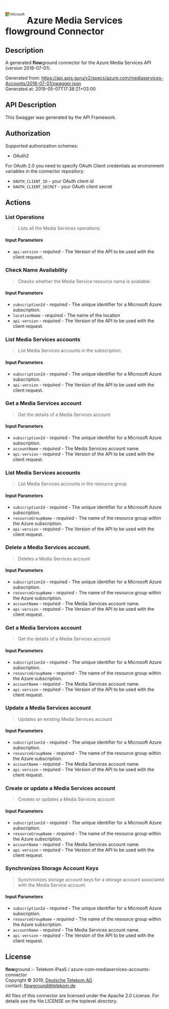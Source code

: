# ![LOGO](logo.png) Azure Media Services **flow**ground Connector

## Description

A generated **flow**ground connector for the Azure Media Services API (version 2018-07-01).

Generated from: https://api.apis.guru/v2/specs/azure.com/mediaservices-Accounts/2018-07-01/swagger.json<br/>
Generated at: 2019-05-07T17:38:21+03:00

## API Description

This Swagger was generated by the API Framework.

## Authorization

Supported authorization schemes:
- OAuth2

For OAuth 2.0 you need to specify OAuth Client credentials as environment variables in the connector repository:
* `OAUTH_CLIENT_ID` - your OAuth client id
* `OAUTH_CLIENT_SECRET` - your OAuth client secret

## Actions

### List Operations

> Lists all the Media Services operations.

#### Input Parameters
* `api-version` - _required_ - The Version of the API to be used with the client request.

### Check Name Availability

> Checks whether the Media Service resource name is available.

#### Input Parameters
* `subscriptionId` - _required_ - The unique identifier for a Microsoft Azure subscription.
* `locationName` - _required_ - The name of the location
* `api-version` - _required_ - The Version of the API to be used with the client request.

### List Media Services accounts

> List Media Services accounts in the subscription.

#### Input Parameters
* `subscriptionId` - _required_ - The unique identifier for a Microsoft Azure subscription.
* `api-version` - _required_ - The Version of the API to be used with the client request.

### Get a Media Services account

> Get the details of a Media Services account

#### Input Parameters
* `subscriptionId` - _required_ - The unique identifier for a Microsoft Azure subscription.
* `accountName` - _required_ - The Media Services account name.
* `api-version` - _required_ - The Version of the API to be used with the client request.

### List Media Services accounts

> List Media Services accounts in the resource group

#### Input Parameters
* `subscriptionId` - _required_ - The unique identifier for a Microsoft Azure subscription.
* `resourceGroupName` - _required_ - The name of the resource group within the Azure subscription.
* `api-version` - _required_ - The Version of the API to be used with the client request.

### Delete a Media Services account.

> Deletes a Media Services account

#### Input Parameters
* `subscriptionId` - _required_ - The unique identifier for a Microsoft Azure subscription.
* `resourceGroupName` - _required_ - The name of the resource group within the Azure subscription.
* `accountName` - _required_ - The Media Services account name.
* `api-version` - _required_ - The Version of the API to be used with the client request.

### Get a Media Services account

> Get the details of a Media Services account

#### Input Parameters
* `subscriptionId` - _required_ - The unique identifier for a Microsoft Azure subscription.
* `resourceGroupName` - _required_ - The name of the resource group within the Azure subscription.
* `accountName` - _required_ - The Media Services account name.
* `api-version` - _required_ - The Version of the API to be used with the client request.

### Update a Media Services account

> Updates an existing Media Services account

#### Input Parameters
* `subscriptionId` - _required_ - The unique identifier for a Microsoft Azure subscription.
* `resourceGroupName` - _required_ - The name of the resource group within the Azure subscription.
* `accountName` - _required_ - The Media Services account name.
* `api-version` - _required_ - The Version of the API to be used with the client request.

### Create or update a Media Services account

> Creates or updates a Media Services account

#### Input Parameters
* `subscriptionId` - _required_ - The unique identifier for a Microsoft Azure subscription.
* `resourceGroupName` - _required_ - The name of the resource group within the Azure subscription.
* `accountName` - _required_ - The Media Services account name.
* `api-version` - _required_ - The Version of the API to be used with the client request.

### Synchronizes Storage Account Keys

> Synchronizes storage account keys for a storage account associated with the Media Service account.

#### Input Parameters
* `subscriptionId` - _required_ - The unique identifier for a Microsoft Azure subscription.
* `resourceGroupName` - _required_ - The name of the resource group within the Azure subscription.
* `accountName` - _required_ - The Media Services account name.
* `api-version` - _required_ - The Version of the API to be used with the client request.

## License

**flow**ground :- Telekom iPaaS / azure-com-mediaservices-accounts-connector<br/>
Copyright © 2019, [Deutsche Telekom AG](https://www.telekom.de)<br/>
contact: flowground@telekom.de

All files of this connector are licensed under the Apache 2.0 License. For details
see the file LICENSE on the toplevel directory.

